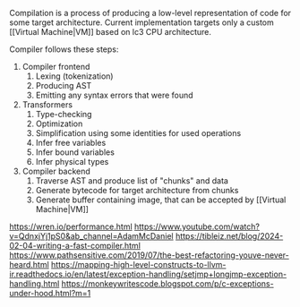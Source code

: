 Compilation is a process of producing a low-level representation of code for some target architecture.
Current implementation targets only a custom [[Virtual Machine|VM]] based on lc3 CPU architecture.

Compiler follows these steps:
1. Compiler frontend
   1. Lexing (tokenization)
   2. Producing AST
   3. Emitting any syntax errors that were found
2. Transformers
   1. Type-checking
   2. Optimization
   3. Simplification using some identities for used operations
   4. Infer free variables
   5. Infer bound variables
   6. Infer physical types
3. Compiler backend
   1. Traverse AST and produce list of "chunks" and data
   2. Generate bytecode for target architecture from chunks
   3. Generate buffer containing image, that can be accepted by [[Virtual Machine|VM]]

https://wren.io/performance.html
https://www.youtube.com/watch?v=QdnxjYj1pS0&ab_channel=AdamMcDaniel
https://tibleiz.net/blog/2024-02-04-writing-a-fast-compiler.html
https://www.pathsensitive.com/2019/07/the-best-refactoring-youve-never-heard.html
https://mapping-high-level-constructs-to-llvm-ir.readthedocs.io/en/latest/exception-handling/setjmp+longjmp-exception-handling.html
https://monkeywritescode.blogspot.com/p/c-exceptions-under-hood.html?m=1